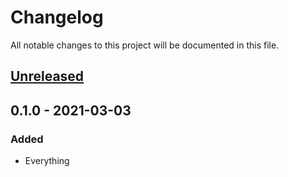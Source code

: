 # Changelog

All notable changes to this project will be documented in this file.


## [Unreleased]

## 0.1.0 - 2021-03-03
### Added
- Everything


[Unreleased]: https://github.com/LukasKalbertodt/penguin/compare/v0.1.0...HEAD
